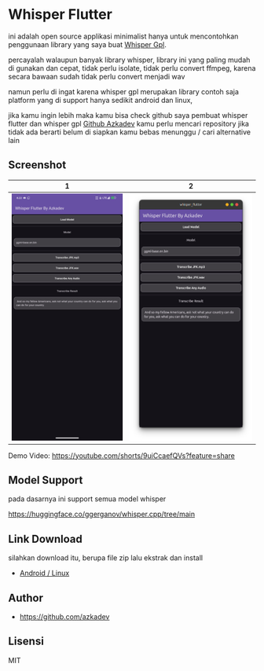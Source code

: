 # Whisper Flutter

ini adalah open source applikasi minimalist hanya untuk mencontohkan penggunaan library yang saya buat [Whisper Gpl](https://github.com/azkadev/whisper_gpl).

percayalah walaupun banyak library whisper, library ini yang paling mudah di gunakan dan cepat, tidak perlu isolate, tidak perlu convert ffmpeg, karena secara bawaan sudah tidak perlu convert menjadi wav

namun perlu di ingat karena whisper gpl merupakan library contoh saja platform yang di support hanya sedikit android dan linux,

jika kamu ingin lebih maka kamu bisa check github saya pembuat whisper flutter dan whisper gpl [Github Azkadev](https://github.com/azkadev) kamu perlu mencari repository jika tidak ada berarti belum di siapkan kamu bebas menunggu / cari alternative lain

## Screenshot

| 1                              | 2                              |
|--------------------------------|--------------------------------|
| ![](./screenshots/android.png) | ![](./screenshots/desktop.png) |

Demo Video: https://youtube.com/shorts/9uiCcaefQVs?feature=share

## Model Support

pada dasarnya ini support semua model whisper

https://huggingface.co/ggerganov/whisper.cpp/tree/main

## Link Download

silahkan download itu, berupa file zip lalu ekstrak dan install

- [Android / Linux](https://github.com/azkadev/whisper_flutter/releases/download/app/app.zip)

## Author

- https://github.com/azkadev


## Lisensi

MIT